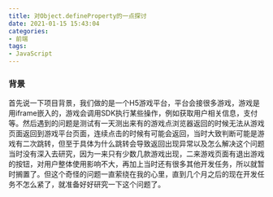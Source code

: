 ```yaml
---
title: 对Object.defineProperty的一点探讨
date: 2021-01-15 15:43:04
categories:
- 前端
tags:
- JavaScript
---
```


### 背景

首先说一下项目背景，我们做的是一个H5游戏平台，平台会接很多游戏，游戏是用iframe嵌入的，游戏会调用SDK执行某些操作，例如获取用户相关信息，支付等。然后遇到的问题是测试有一天测出来有的游戏点浏览器返回的时候无法从游戏页面返回到游戏平台页面，连续点击的时候有可能会返回，当时大致判断可能是游戏有二次跳转，但至于具体为什么跳转会导致返回出现异常以及怎么解决这个问题当时没有深入去研究，因为一来只有少数几款游戏出现，二来游戏页面有退出游戏的按钮，对用户整体使用影响不大，再加上当时还有很多其他开发任务，所以就暂时搁置了。但这个奇怪的问题一直萦绕在我的心里，直到几个月之后的现在开发任务不怎么紧了，就准备好好研究一下这个问题了。